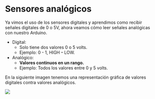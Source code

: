 # Sensores analógicos

Ya vimos el uso de los sensores digitales y aprendimos como recibir señales digitales de 0 o 5V, ahora veamos cómo leer señales analógicas con nuestro Arduino.
- Digital:
  + Solo tiene dos valores 0 o 5 volts.
  + Ejemplo: 0 - 1, HIGH – LOW.
- Analógico:
  + **Valores continuos en un rango.**
  + Ejemplo: Todos los valores entre 0 y 5 volts.

En la siguiente imagen tenemos una representación gráfica de valores digitales contra valores analógicos.

![](http://www.sound-pixel.com/files/content/Ejemplos%20de%20sonido.png)


<!--stackedit_data:
eyJoaXN0b3J5IjpbMjc0NzQ5ODM0XX0=
-->
